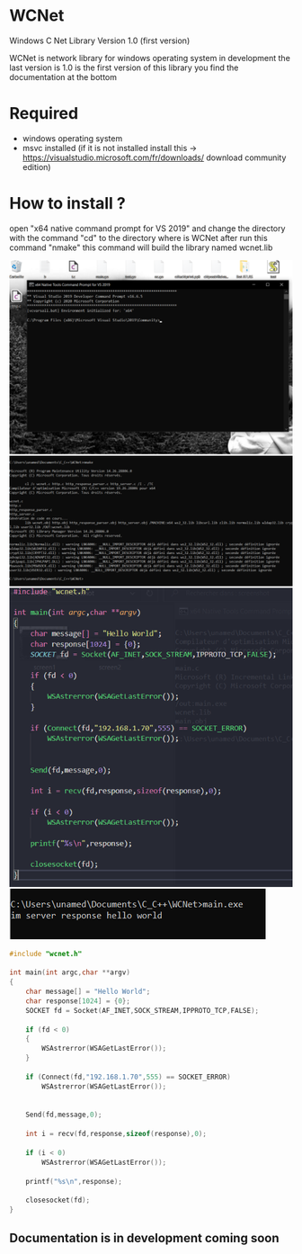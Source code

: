 # WCNet
Windows C Net Library Version 1.0 (first version)

WCNet is network library for windows operating system in development the last version is 1.0 is the first version of this library you find the documentation at the bottom

# Required
  - windows operating system
  - msvc installed (if it is not installed install this -> https://visualstudio.microsoft.com/fr/downloads/ download community edition)


# How to install ?
  open "x64 native command prompt for VS 2019" and change the directory with the command "cd" to the directory where is WCNet
  after run this command "nmake"
  this command will build the library named wcnet.lib
  
![screen1](screenshot/screen1.PNG)
![screen1](screenshot/screen2.PNG)
![screen1](screenshot/screen3.PNG)
![screen1](screenshot/screen5.PNG)

```c
#include "wcnet.h"

int main(int argc,char **argv)
{
    char message[] = "Hello World";
    char response[1024] = {0};
    SOCKET fd = Socket(AF_INET,SOCK_STREAM,IPPROTO_TCP,FALSE);

    if (fd < 0)
    {
        WSAstrerror(WSAGetLastError());
    }

    if (Connect(fd,"192.168.1.70",555) == SOCKET_ERROR)
        WSAstrerror(WSAGetLastError());
    

    Send(fd,message,0);

    int i = recv(fd,response,sizeof(response),0);

    if (i < 0)
        WSAstrerror(WSAGetLastError());
    
    printf("%s\n",response);

    closesocket(fd);
}
```




## Documentation is in development coming soon
